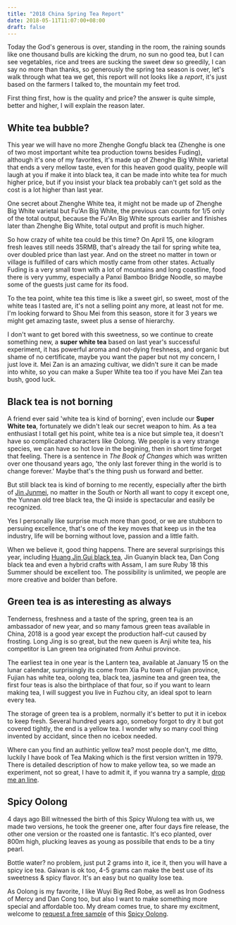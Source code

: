 ```yaml
---
title: "2018 China Spring Tea Report"
date: 2018-05-11T11:07:00+08:00
draft: false
---
```


Today the God's generous is over, standing in the room, the raining sounds like one thousand bulls are kicking the drum, no sun no good tea, but I can see vegetables, rice and trees are sucking the sweet dew so greedily, I can say no more than thanks, so generously the spring tea season is over, let's walk through what tea we get, this report will not looks like a *report*, it's just based on the farmers I talked to, the mountain my feet trod.

First thing first, how is the quality and price? the answer is quite simple, better and higher, I will explain the reason later.

<!--more-->

## White tea bubble?

This year we will have no more Zhenghe Gongfu black tea (Zhenghe is one of two most important white tea production towns besides Fuding), although it's one of my favorites, it's made up of Zhenghe Big White varietal that ends a very mellow taste, even for this heaven good quality, people will laugh at you if make it into black tea, it can be made into white tea for much higher price, but if you insist your black tea probably can't get sold as the cost is a lot higher than last year.

One secret about Zhenghe White tea, it might not be made up of Zhenghe Big White varietal but Fu'An Big White, the previous can counts for 1/5 only of the total output, because the Fu'An Big White sprouts earlier and finishes later than Zhenghe Big White, total output and profit is much higher.

So how crazy of white tea could be this time? On April 15, one kilogram fresh leaves still needs 35RMB, that's already the tail for spring white tea, over doubled price than last year. And on the street no matter in town or village is fulfilled of cars which mostly came from other states. Actually Fuding is a very small town with a lot of mountains and long coastline, food there is very yummy, especially a Panxi Bamboo Bridge Noodle, so maybe some of the guests just came for its food.

To the tea point, white tea this time is like a sweet girl, so sweet, most of the white teas I tasted are, it's not a selling point any more, at least not for me. I'm looking forward to Shou Mei from this season, store it for 3 years we might get amazing taste, sweet plus a sense of hierarchy.

I don't want to get bored with this sweetness, so we continue to create something new, a **super white tea** based on last year's successful experiment, it has powerful aroma and not-dying freshness, and organic but shame of no certificate, maybe you want the paper but not my concern, I just love it. Mei Zan is an amazing cultivar, we didn't sure it can be made into white, so you can make a Super White tea too if you have Mei Zan tea bush, good luck.

## Black tea is not borning ##

A friend ever said 'white tea is kind of borning', even include our **Super White tea**, fortunately we didn't leak our secret weapon to him. As a tea enthusiast I totall get his point, white tea is a nice but simple tea, it doesn't have so complicated characters like Oolong. We people is a very strange species, we can have so hot love in the begining, then in short time forget that feeling. There is a sentence in *The Book of Changes* which was written over one thousand years ago, 'the only last forever thing in the world is to change forever.' Maybe that's the thing push us forward and better.

But still black tea is kind of borning to me recently, especially after the birth of [Jin Junmei][1], no matter in the South or North all want to copy it except one, the Yunnan old tree black tea, the Qi inside is spectacular and easily be recognized.

Yes I personally like surprise much more than good, or we are stubborn to persuing excellence, that's one of the key moves that keep us in the tea industry, life will be borning without love, passion and a little faith.

When we believe it, good thing happens. There are several surprisings this year, including [Huang Jin Gui black tea][2], Jin Guanyin black tea, Dan Cong black tea and even a hybrid crafts with Assam, I am sure Ruby 18 this Summer should be excellent too. The possibility is unlimited, we people are more creative and bolder than before.

## Green tea is as interesting as always ##

Tenderness, freshness and a taste of the spring, green tea is an ambassador of new year, and so many famous green teas available in China, 2018 is a good year except the production half-cut caused by frosting. Long Jing is so great, but the new queen is Anji white tea, his competitor is Lan green tea originated from Anhui province.

The earliest tea in one year is the Lantern tea, available at January 15 on the lunar calendar, surprisingly its come from Xia Pu town of Fujian province, Fujian has white tea, oolong tea, black tea, jasmine tea and green tea, the first four teas is also the birthplace of that four, so if you want to learn making tea, I will suggest you live in Fuzhou city, an ideal spot to learn every tea.

The storage of green tea is a problem, normally it's better to put it in icebox to keep fresh. Several hundred years ago, someboy forgot to dry it but got covered tightly, the end is a yellow tea. I wonder why so many cool thing invented by accidant, since then no icebox needed.

Where can you find an authintic yellow tea? most people don't, me ditto, luckily I have book of Tea Making which is the first version written in 1979. There is detailed description of how to make yellow tea, so we made an experiment, not so great, I have to admit it, if you wanna try a sample, [drop me an line](mailto:daniel@hongchinatea.com).

## Spicy Oolong ##

4 days ago Bill witnessed the birth of this Spicy Wulong tea with us, we made two versions, he took the greener one, after four days fire release, the other one version or the roasted one is fantastic. It's eco planted, over 800m high, plucking leaves as young as possibile that ends to be a tiny pearl. 

Bottle water? no problem, just put 2 grams into it, ice it, then you will have a spicy ice tea. Gaiwan is ok too, 4-5 grams can make the best use of its sweetness & spicy flavor. It's an easy but no quality lose tea.

As Oolong is my favorite, I like Wuyi Big Red Robe, as well as Iron Godness of Mercy and Dan Cong too, but also I want to make something more special and affordable too. My dream comes true, to share my excitment, welcome to [request a free sample](mailto:daniel@hongchinatea.com) of this [Spicy Oolong][3].







[1]:/post/jinjunmei
[2]:/post/huangjingui
[3]:/post/spicy-wulong




